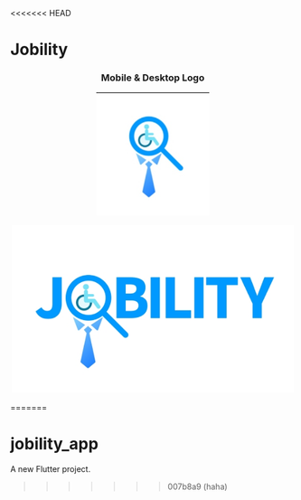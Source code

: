 <<<<<<< HEAD
# Jobility

<p align="center">
  <h3 align="center">Mobile & Desktop Logo</h3>
</p>
<p align="center">
  <img src="assets/img/mobile-logo.jpg" alt="Logo" width="200"/>
</p>
<p align="center">
  <img src="assets/img/desktop-logo.jpg" alt="Logo" width="500"/>
</p>

=======
# jobility_app

A new Flutter project.
>>>>>>> 007b8a9 (haha)

